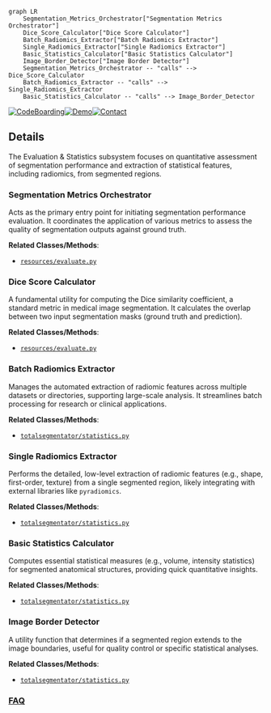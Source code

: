 ```mermaid
graph LR
    Segmentation_Metrics_Orchestrator["Segmentation Metrics Orchestrator"]
    Dice_Score_Calculator["Dice Score Calculator"]
    Batch_Radiomics_Extractor["Batch Radiomics Extractor"]
    Single_Radiomics_Extractor["Single Radiomics Extractor"]
    Basic_Statistics_Calculator["Basic Statistics Calculator"]
    Image_Border_Detector["Image Border Detector"]
    Segmentation_Metrics_Orchestrator -- "calls" --> Dice_Score_Calculator
    Batch_Radiomics_Extractor -- "calls" --> Single_Radiomics_Extractor
    Basic_Statistics_Calculator -- "calls" --> Image_Border_Detector
```

[![CodeBoarding](https://img.shields.io/badge/Generated%20by-CodeBoarding-9cf?style=flat-square)](https://github.com/CodeBoarding/GeneratedOnBoardings)[![Demo](https://img.shields.io/badge/Try%20our-Demo-blue?style=flat-square)](https://www.codeboarding.org/demo)[![Contact](https://img.shields.io/badge/Contact%20us%20-%20contact@codeboarding.org-lightgrey?style=flat-square)](mailto:contact@codeboarding.org)

## Details

The Evaluation & Statistics subsystem focuses on quantitative assessment of segmentation performance and extraction of statistical features, including radiomics, from segmented regions.

### Segmentation Metrics Orchestrator
Acts as the primary entry point for initiating segmentation performance evaluation. It coordinates the application of various metrics to assess the quality of segmentation outputs against ground truth.


**Related Classes/Methods**:

- <a href="https://github.com/wasserth/TotalSegmentator/blob/master/resources/evaluate.py" target="_blank" rel="noopener noreferrer">`resources/evaluate.py`</a>


### Dice Score Calculator
A fundamental utility for computing the Dice similarity coefficient, a standard metric in medical image segmentation. It calculates the overlap between two input segmentation masks (ground truth and prediction).


**Related Classes/Methods**:

- <a href="https://github.com/wasserth/TotalSegmentator/blob/master/resources/evaluate.py" target="_blank" rel="noopener noreferrer">`resources/evaluate.py`</a>


### Batch Radiomics Extractor
Manages the automated extraction of radiomic features across multiple datasets or directories, supporting large-scale analysis. It streamlines batch processing for research or clinical applications.


**Related Classes/Methods**:

- <a href="https://github.com/wasserth/TotalSegmentator/blob/master/totalsegmentator/statistics.py" target="_blank" rel="noopener noreferrer">`totalsegmentator/statistics.py`</a>


### Single Radiomics Extractor
Performs the detailed, low-level extraction of radiomic features (e.g., shape, first-order, texture) from a single segmented region, likely integrating with external libraries like `pyradiomics`.


**Related Classes/Methods**:

- <a href="https://github.com/wasserth/TotalSegmentator/blob/master/totalsegmentator/statistics.py" target="_blank" rel="noopener noreferrer">`totalsegmentator/statistics.py`</a>


### Basic Statistics Calculator
Computes essential statistical measures (e.g., volume, intensity statistics) for segmented anatomical structures, providing quick quantitative insights.


**Related Classes/Methods**:

- <a href="https://github.com/wasserth/TotalSegmentator/blob/master/totalsegmentator/statistics.py" target="_blank" rel="noopener noreferrer">`totalsegmentator/statistics.py`</a>


### Image Border Detector
A utility function that determines if a segmented region extends to the image boundaries, useful for quality control or specific statistical analyses.


**Related Classes/Methods**:

- <a href="https://github.com/wasserth/TotalSegmentator/blob/master/totalsegmentator/statistics.py" target="_blank" rel="noopener noreferrer">`totalsegmentator/statistics.py`</a>




### [FAQ](https://github.com/CodeBoarding/GeneratedOnBoardings/tree/main?tab=readme-ov-file#faq)